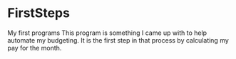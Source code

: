 # FirstSteps
My first programs
This program is something I came up with to help automate my budgeting. It is the first step in that process by calculating my pay for the month.
